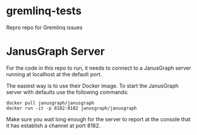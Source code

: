 # gremlinq-tests
Repro repo for Gremlinq issues

# JanusGraph Server

For the code in this repo to run, it needs to connect to a JanusGraph server running at localhost at the default port.

The easiest way is to use their Docker image. To start the JanusGraph server with defaults use the following commands:

```
docker pull janusgraph/janusgraph
docker run -it -p 8182:8182 janusgraph/janusgraph
```

Make sure you wait long enough for the server to report at the console that it has establish a channel at port 8182.
